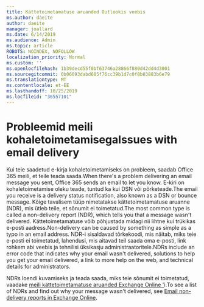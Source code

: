 ```yaml
---
title: Kättetoimetamatuse aruanded Outlookis veebis
ms.author: daeite
author: daeite
manager: joallard
ms.date: 6/14/2019
ms.audience: Admin
ms.topic: article
ROBOTS: NOINDEX, NOFOLLOW
localization_priority: Normal
ms.custom: ''
ms.openlocfilehash: 1b39decd55f0bf63746a28866f880d42dd4d3001
ms.sourcegitcommit: 0b06093dabd685f76cc39b1d7c0f8b03883b6e79
ms.translationtype: MT
ms.contentlocale: et-EE
ms.lasthandoff: 10/25/2019
ms.locfileid: "36557101"
---
```

# <a name="issues-with-email-delivery"></a><span data-ttu-id="a2529-102">Probleemid meili kohaletoimetamisega</span><span class="sxs-lookup"><span data-stu-id="a2529-102">Issues with email delivery</span></span>

<span data-ttu-id="a2529-103">Kui teie saadetud e-kirja kohaletoimetamiseks on probleem, saadab Office 365 meili, et teile teada saada.</span><span class="sxs-lookup"><span data-stu-id="a2529-103">When there's a problem delivering an email message you sent, Office 365 sends an email to let you know.</span></span> <span data-ttu-id="a2529-104">E-kiri on kohaletoimetamise oleku teade, tuntud ka kui DSN või põrketeade.</span><span class="sxs-lookup"><span data-stu-id="a2529-104">The email you receive is a delivery status notification, also known as a DSN or bounce message.</span></span> <span data-ttu-id="a2529-105">Kõige tavalisem tüüp nimetatakse kättetoimetamatuse aruanne (NDR), mis ütleb teile, et sõnumit ei toimetatud.</span><span class="sxs-lookup"><span data-stu-id="a2529-105">The most common type is called a non-delivery report (NDR), which tells you that a message wasn't delivered.</span></span> <span data-ttu-id="a2529-106">Kättetoimetamatuse võib põhjustada midagi nii lihtne kui trükikas e-posti aadress.</span><span class="sxs-lookup"><span data-stu-id="a2529-106">Non-delivery can be caused by something as simple as a typo in an email address.</span></span> <span data-ttu-id="a2529-107">NDR-i sisaldavad tõrkekoodi, mis näitab, miks teie e-posti ei toimetatud, lahendusi, mis aitavad teil saada oma e-posti, link rohkem abi veebis ja tehnilisi üksikasju administraatoritele.</span><span class="sxs-lookup"><span data-stu-id="a2529-107">NDRs include an error code that indicates why your email wasn't delivered, solutions to help you get your email delivered, a link to more help on the web, and technical details for administrators.</span></span>

<span data-ttu-id="a2529-108">NDRs loendi kuvamiseks ja teada saada, miks teie sõnumit ei toimetatud, vaadake [meili kättetoimetamatuse aruanded Exchange Online '](https://docs.microsoft.com/exchange/mail-flow-best-practices/non-delivery-reports-in-exchange-online/non-delivery-reports-in-exchange-online)i.</span><span class="sxs-lookup"><span data-stu-id="a2529-108">To see a list of NDRs and find out why your message wasn't delivered, see [Email non-delivery reports in Exchange Online](https://docs.microsoft.com/exchange/mail-flow-best-practices/non-delivery-reports-in-exchange-online/non-delivery-reports-in-exchange-online).</span></span>